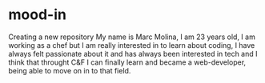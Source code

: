 # mood-in
Creating a new repository
My name is Marc Molina, I am 23 years old, I am working as a chef but I am really interested in to learn about coding, I have always felt passionate about it and has always been interested in tech and I think that throught C&F I can finally learn and became a web-developer, being able to move on in to that field. 
